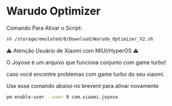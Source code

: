 # Warudo Optimizer

Comando Para Ativar o Script:
```bash
sh /storage/emulated/0/Download/Warudo_Optimizer_V2.sh

```
⚠️ Atenção Usuário de Xiaomi com MIUI/HyperOS ⚠️

O Joyose é um arquivo que funciona conjunto com game turbo! 

caso você encontre problemas com game turbo do seu xiaomi.

Use esse comando abaixo no brevent para ativar novamente 
```bash
pm enable-user --user 0 com.xiaomi.joyose
